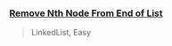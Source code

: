 ### [Remove Nth Node From End of List](https://leetcode.com/problems/remove-nth-node-from-end-of-list/description/)
> LinkedList, Easy